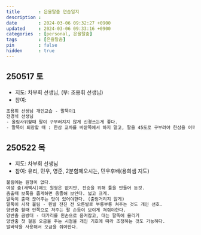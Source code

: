 ```yaml
---
title       : 은율탈춤 연습일지
description : 
date        : 2024-03-06 09:32:27 +0900
updated     : 2024-03-06 09:33:16 +0900
categories  : [personal, 은율탈춤]
tags        : [은율탈춤]
pin         : false
hidden      : true
---
```


## 250517 토
- 지도: 차부회 선생님, (부: 조용휘 선생님)
- 참여: 
```txt
조용휘 선생님 개인교습 - 말뚝이1
전경석 선생님
- 올림사위할때 팔이 구부러지지 않게 신경쓰는게 좋다.
- 말뚝이 퇴장할 때 : 한삼 교차를 바깥쪽에서 하지 말고, 팔을 45도로 구부려야 한삼을 어깨에 걸칠 수 있다. (첫박에 몸과 고개를 자연스럽게 앞으로 구부리기)
```

## 250522 목
- 지도: 차부회 선생님
- 참여: 유리, 민우, 영준, 2분함께오시는, 민우후배(용희샘 지도)

```txt
불림에는 원형이 없다.
여성 춤(새맥시)에도 원형은 없지만, 전승을 위해 틀을 만들어 둔것.
춤출때 보폭을 좁게하면 옹졸해 보인다. 넓고 크게.
말뚝이 출때 끊어주는 맛이 있어야한다. (출렁거리지 않게)
말뚝이 시작 불림 - 왼발 전진 전 오른발로 부릉부릉 쳐주는 것도 개인 선호.
양반춤 할때 안쪽으로 처주는 팔 손등이 보이게 쳐줘야한다.
양반춤 곰방대 - 대가리를 왼손으로 움켜잡고, 대는 팔뚝에 올리기
양반춤 첫 걸음 오금을 주는 시점을 개인 기호에 따라 조정하는 것도 가능하다.
발바닥을 사용해서 오금을 줘야한다.
```